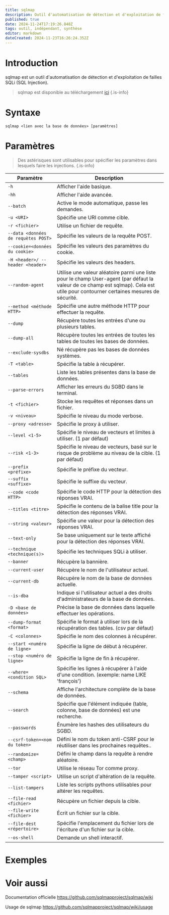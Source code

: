 ```yaml
---
title: sqlmap
description: Outil d'automatisation de détection et d'exploitation de failles SQLi (SQL Injection).
published: true
date: 2024-11-24T17:19:26.848Z
tags: outil, indépendant, synthèse
editor: markdown
dateCreated: 2024-11-23T16:26:24.352Z
---
```


# Introduction

sqlmap est un outil d'automatisation de détection et d'exploitation de failles SQLi (SQL Injection).

> sqlmap est disponible au téléchargement [ici](https://github.com/sqlmapproject/sqlmap)
> {.is-info}

# Syntaxe

`sqlmap <lien avec la base de données> [paramètres]`

# Paramètres

> Des astérisques sont utilisables pour spécifier les paramètres dans lesquels faire les injections.
> {.is-info}

| Paramètre                           | Description                                                                                                                                                                        |
| ----------------------------------- | ---------------------------------------------------------------------------------------------------------------------------------------------------------------------------------- |
| `-h`                                | Afficher l'aide basique.                                                                                                                                                           |
| `-hh`                               | Afficher l'aide avancée.                                                                                                                                                           |
| `--batch`                           | Active le mode automatique, passe les demandes.                                                                                                                                    |
| `-u <URI>`                          | Spécifie une URI comme cible.                                                                                                                                                      |
| `-r <fichier>`                      | Utilise un fichier de requête.                                                                                                                                                     |
| `--data <données de requètes POST>` | Spécifie les valeurs de la requête POST.                                                                                                                                           |
| `--cookie=<données du cookie>`      | Spécifie les valeurs des paramètres du cookie.                                                                                                                                     |
| `-H <header>/ --header <header>`    | Spécifie les valeurs des headers.                                                                                                                                                  |
| `--random-agent`                    | Utilise une valeur aléatoire parmi une liste pour le champ User-agent (par défaut la valeur de ce champ est sqlmap). Cela est utile pour contourner certaines mesures de sécurité. |
| `--method <méthode HTTP>`           | Spécifie une autre méthode HTTP pour effectuer la requête.                                                                                                                         |
| `--dump`                            | Récupère toutes les entrées d'une ou plusieurs tables.                                                                                                                             |
| `--dump-all`                        | Récupère toutes les entrées de toutes les tables de toutes les bases de données.                                                                                                   |
| `--exclude-sysdbs`                  | Né récupère pas les bases de données systèmes.                                                                                                                                     |
| `-T <table>`                        | Spécifie la table à récupérer.                                                                                                                                                     |
| `--tables`                          | Liste les tables présentes dans la base de données.                                                                                                                                |
| `--parse-errors`                    | Afficher les erreurs du SGBD dans le terminal.                                                                                                                                     |
| `-t <fichier>`                      | Stocke les requêtes et réponses dans un fichier.                                                                                                                                   |
| `-v <niveau>`                       | Spécifie le niveau du mode verbose.                                                                                                                                                |
| `--proxy <adresse>`                 | Spécifie le proxy à utiliser.                                                                                                                                                      |
| `--level <1-5>`                     | Spécifie le niveau de vecteurs et limites à utiliser. (1 par défaut)                                                                                                               |
| `--risk <1-3>`                      | Spécifie le niveau de vecteurs, basé sur le risque de problème au niveau de la cible. (1 par défaut)                                                                               |
| `--prefix <préfixe>`                | Spécifie le préfixe du vecteur.                                                                                                                                                    |
| `--suffix <suffixe>`                | Spécifie le suffixe du vecteur.                                                                                                                                                    |
| `--code <code HTTP>`                | Spécifie le code HTTP pour la détection des réponses VRAI.                                                                                                                         |
| `--titles <titre>`                  | Spécifie le contenu de la balise title pour la détection des réponses VRAI.                                                                                                        |
| `--string <valeur>`                 | Spécifie une valeur pour la détection des réponses VRAI.                                                                                                                           |
| `--text-only`                       | Se base uniquement sur le texte affiché pour la détection des réponses VRAI.                                                                                                       |
| `--technique <technique(s)>`        | Spécifie les techniques SQLi à utiliser.                                                                                                                                           |
| `--banner`                          | Récupère la bannière.                                                                                                                                                              |
| `--current-user`                    | Récupère le nom de l'utilisateur actuel.                                                                                                                                           |
| `--current-db`                      | Récupère le nom de la base de données actuelle.                                                                                                                                    |
| `--is-dba`                          | Indique si l'utilisateur actuel a des droits d'administrateurs de la base de données.                                                                                              |
| `-D <base de données>`              | Précise la base de données dans laquelle effectuer les opérations.                                                                                                                 |
| `--dump-format <format>`            | Spécifie le format à utiliser lors de la récupération des tables. (csv par défaut)                                                                                                 |
| `-C <colonnes>`                     | Spécifie le nom des colonnes à récupérer.                                                                                                                                          |
| `--start <numéro de ligne>`         | Spécifie la ligne de début à récupérer.                                                                                                                                            |
| `--stop <numéro de ligne>`          | Spécifie la ligne de fin à récupérer.                                                                                                                                              |
| `--where=<condition SQL>`           | Spécifie les lignes à récupérer à l'aide d'une condition. (exemple: name LIKE 'françois')                                                                                          |
| `--schema`                          | Affiche l'architecture complète de la base de données.                                                                                                                             |
| `--search`                          | Spécifie que l'élément indiquée (table, colonne, base de données) est une recherche.                                                                                               |
| `--passwords`                       | Énumère les hashes des utilisateurs du SGBD.                                                                                                                                       |
| `--csrf-token=<nom du token>`       | Défini le nom du token anti-CSRF pour le réutiliser dans les prochaines requêtes..                                                                                                 |
| `--randomize=<champ>`               | Défini le champ dans la requête à rendre aléatoire.                                                                                                                                |
| `--tor`                             | Utilise le réseau Tor comme proxy.                                                                                                                                                 |
| `--tamper <script>`                 | Utilise un script d'altération de la requête.                                                                                                                                      |
| `--list-tampers`                    | Liste les scripts pythons utilisables pour altérer les requêtes.                                                                                                                   |
| `--file-read <fichier>`             | Récupère un fichier depuis la cible.                                                                                                                                               |
| `--file-write <fichier>`            | Écrit un fichier sur la cible.                                                                                                                                                     |
| `--file-dest <répertoire>`          | Spécifie l'emplacement du fichier lors de l'écriture d'un fichier sur la cible.                                                                                                    |
| `--os-shell`                        | Demande un shell interactif.                                                                                                                                                       |

# Exemples

# Voir aussi

Documentation officielle
https://github.com/sqlmapproject/sqlmap/wiki

Usage de sqlmap
https://github.com/sqlmapproject/sqlmap/wiki/usage
